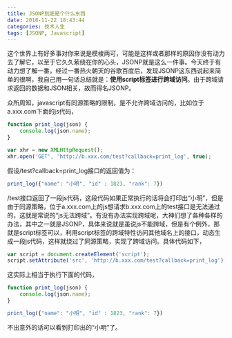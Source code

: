 ```yaml
---
title: JSONP到底是个什么东西
date: 2018-11-22 18:43:44
categories: 技术人生
tags: [JSONP, Javascript]
---
```


这个世界上有好多事对你来说是模棱两可，可能是这样或者那样的原因你没有动力去了解它，以至于它久久萦绕在你的心头，JSONP就是这么一件事。今天终于有动力想了解一番，经过一番热火朝天的谷歌百度后，发现JSONP这东西说起来简单的很啊，我自己用一句话总结就是：**使用script标签进行跨域访问**。由于跨域请求返回的数据和JSON相关，故而得名JSONP。

<!--more-->

众所周知，javascript有同源策略的限制，是不允许跨域访问的，比如位于a.xxx.com下面的js代码，

```javascript
function print_log(json) {
    console.log(json.name);
}

var xhr = new XMLHttpRequest();
xhr.open('GET', 'http://b.xxx.com/test?callback=print_log', true);
```
假设/test?callback=print_log接口的返回值为：
```javascript
print_log({"name": "小明", "id" : 1823, "rank": 7})
```
/test接口返回了一段js代码，这段代码如果正常执行的话将会打印出“小明”，但是由于同源策略，位于a.xxx.com上的js想请求b.xxx.com上的test接口是无法通过的，这就是常说的“js无法跨域”。有没有办法实现跨域呢，大神们想了各种各样的办法，其中之一就是JSONP，具体来说就是虽说js不能跨域，但是有个例外，那就是script标签可以，利用script标签的跨域特性访问其他域名上的接口，动态生成一段js代码，这样就绕过了同源策略，实现了跨域访问。具体代码如下，
```javascript
var script = document.createElement('script');
script.setAttribute('src', 'http://b.xxx.com/test?callback=print_log');
```
这实际上相当于执行下面的代码，
```javascript
function print_log(json) {
    console.log(json.name);
}

print_log({"name": "小明", "id" : 1823, "rank": 7})
```
不出意外的话可以看到打印出的“小明”了。
